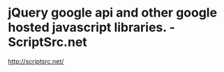 <!--
id: 585484366
link: http://kevinisom.info/post/585484366/jquery-google-api-and-other-google-hosted-javascript
slug: jquery-google-api-and-other-google-hosted-javascript
date: Mon May 10 2010 13:24:12 GMT+1200 (NZST)
raw: {"blog_name":"kevinisom","id":585484366,"post_url":"http://kevinisom.info/post/585484366/jquery-google-api-and-other-google-hosted-javascript","slug":"jquery-google-api-and-other-google-hosted-javascript","type":"link","date":"2010-05-10 01:24:12 GMT","timestamp":1273454652,"state":"published","format":"html","reblog_key":"ijmoOAWy","tags":[],"short_url":"http://tmblr.co/Zw68YyYvSXE","highlighted":[],"feed_item":"http://scriptsrc.net/","from_feed_id":"650234","note_count":0,"title":"jQuery google api and other google hosted javascript libraries. - ScriptSrc.net","url":"http://scriptsrc.net/","description":""}
publish: 2010-05-010
tags: 
title: jQuery google api and other google hosted javascript libraries. - ScriptSrc.net
-->


jQuery google api and other google hosted javascript libraries. - ScriptSrc.net
===============================================================================

<http://scriptsrc.net/>

